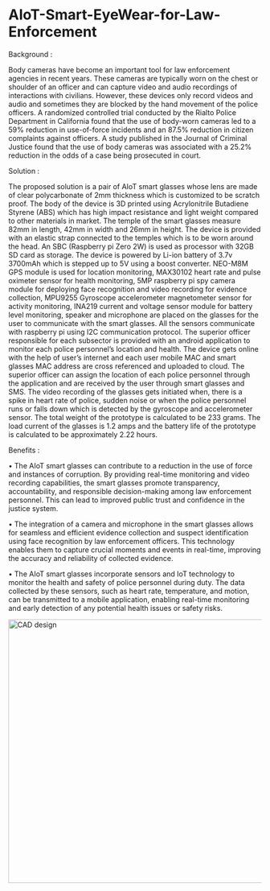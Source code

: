 # AIoT-Smart-EyeWear-for-Law-Enforcement
Background :

Body cameras have become an important tool for law enforcement agencies in recent years. These cameras are typically worn on the chest or shoulder of an officer and can capture video
and audio recordings of interactions with civilians. However, these devices only record videos and audio and sometimes they are blocked by the hand movement of the police officers. 
A randomized controlled trial conducted by the Rialto Police Department in California found that the use of body-worn cameras led to a 59% reduction in use-of-force incidents and an 
87.5% reduction in citizen complaints against officers. A study published in the Journal of Criminal Justice found that the use of body cameras was associated with a 25.2% reduction 
in the odds of a case being prosecuted in court. 

Solution :

The proposed solution is a pair of AIoT smart glasses whose lens are made of clear polycarbonate of 2mm thickness which is customized to be scratch proof. The body of the device is 3D 
printed using Acrylonitrile Butadiene Styrene (ABS) which has high impact resistance and light weight compared to other materials in market. The temple of the smart glasses measure 82mm 
in length, 42mm in width and 26mm in height. The device is provided with an elastic strap connected to the temples which is to be worn around the head. An SBC (Raspberry pi Zero 2W) is 
used as processor with 32GB SD card as storage. The device is powered by Li-ion battery of 3.7v 3700mAh which is stepped up to 5V using a boost converter. NEO-M8M GPS module is used for 
location monitoring, MAX30102 heart rate and pulse oximeter sensor for health monitoring, 5MP raspberry pi spy camera module for deploying face recognition and video recording for 
evidence collection, MPU9255 Gyroscope accelerometer magnetometer sensor for activity monitoring, INA219 current and voltage sensor module for battery level monitoring, speaker and 
microphone are placed on the glasses for the user to communicate with the smart glasses. All the sensors communicate with raspberry pi using I2C communication protocol. The superior 
officer responsible for each subsector is provided with an android application to monitor each police personnel’s location and health. The device gets online with the help of user’s 
internet and each user mobile MAC and smart glasses MAC address are cross referenced and uploaded to cloud. The superior officer can assign the location of each police personnel 
through the application and are received by the user through smart glasses and SMS. The video recording of the glasses gets initiated when, there is a spike in heart rate of police, 
sudden noise or when the police personnel runs or falls down which is detected by the gyroscope and accelerometer sensor. The total weight of the prototype is calculated to be 233 grams. The load current of the glasses is 1.2 amps and the battery life of the prototype is calculated to be approximately 2.22 hours.

Benefits :

•	The AIoT smart glasses can contribute to a reduction in the use of force and instances of corruption. By providing real-time monitoring and video recording capabilities, the smart 
glasses promote transparency, accountability, and responsible decision-making among law enforcement personnel. This can lead to improved public trust and confidence in the justice 
system.

•	The integration of a camera and microphone in the smart glasses allows for seamless and efficient evidence collection and suspect identification using face recognition by law 
enforcement officers. This technology enables them to capture crucial moments and events in real-time, improving the accuracy and reliability of collected evidence.

•	The AIoT smart glasses incorporate sensors and IoT technology to monitor the health and safety of police personnel during duty. The data collected by these sensors, such as heart 
rate, temperature, and motion, can be transmitted to a mobile application, enabling real-time monitoring and early detection of any potential health issues or safety risks.



<img width="524" alt="CAD design" src="https://github.com/OptiCops2023/AIoT-Smart-EyeWear-for-Law-Enforcement/assets/130657253/8fcc9e8e-f9e5-4ad7-9d51-f59895b5a4a5">
